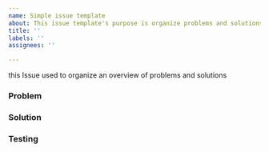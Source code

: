 ```yaml
---
name: Simple issue template
about: This issue template's purpose is organize problems and solutions.
title: ''
labels: ''
assignees: ''

---
```


this Issue used to organize an overview of problems and solutions
### Problem
<!-- 問題としている対象を書いてください -->

### Solution
<!-- どのようにこの問題を解決しようと考えているか -->

### Testing
<!-- テストコードが無い場合実行したテストをここで説明 -->
